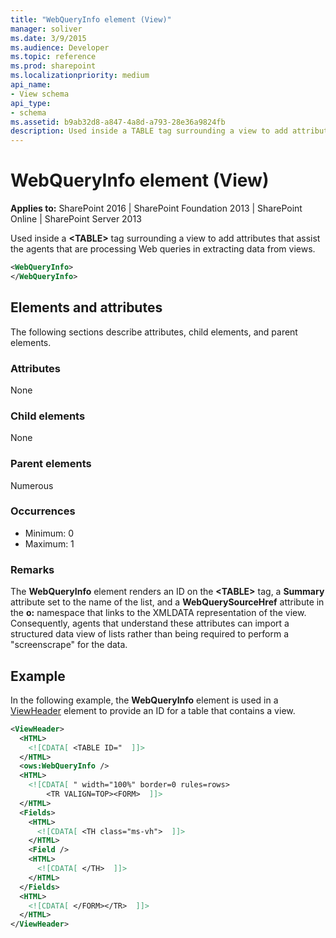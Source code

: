 ```yaml
---
title: "WebQueryInfo element (View)"
manager: soliver
ms.date: 3/9/2015
ms.audience: Developer
ms.topic: reference
ms.prod: sharepoint
ms.localizationpriority: medium
api_name:
- View schema
api_type:
- schema
ms.assetid: b9ab32d8-a847-4a8d-a793-28e36a9824fb
description: Used inside a TABLE tag surrounding a view to add attributes that assist the agents that are processing Web queries in extracting data from views.
---
```


# WebQueryInfo element (View)

**Applies to:** SharePoint 2016 | SharePoint Foundation 2013 | SharePoint Online | SharePoint Server 2013
  
Used inside a **\<TABLE\>** tag surrounding a view to add attributes that assist the agents that are processing Web queries in extracting data from views. 
  
```XML
<WebQueryInfo>
</WebQueryInfo>
```

## Elements and attributes

The following sections describe attributes, child elements, and parent elements.

### Attributes

None
   
### Child elements

None
   
### Parent elements

Numerous 
   
### Occurrences

- Minimum: 0
- Maximum: 1
   
### Remarks

The **WebQueryInfo** element renders an ID on the **\<TABLE\>** tag, a **Summary** attribute set to the name of the list, and a **WebQuerySourceHref** attribute in the **o:** namespace that links to the XMLDATA representation of the view. Consequently, agents that understand these attributes can import a structured data view of lists rather than being required to perform a "screenscrape" for the data. 
  
## Example

In the following example, the **WebQueryInfo** element is used in a [ViewHeader](viewheader-element-list.md) element to provide an ID for a table that contains a view. 
  
```XML
<ViewHeader>
  <HTML>
    <![CDATA[ <TABLE ID="  ]]>
  </HTML>
  <ows:WebQueryInfo />
  <HTML>
    <![CDATA[ " width="100%" border=0 rules=rows>
        <TR VALIGN=TOP><FORM>  ]]>
  </HTML>
  <Fields>
    <HTML>
      <![CDATA[ <TH class="ms-vh">  ]]>
    </HTML>
    <Field /> 
    <HTML>
      <![CDATA[ </TH>  ]]>
    </HTML>
  </Fields>
  <HTML>
    <![CDATA[ </FORM></TR>  ]]>
  </HTML>
</ViewHeader>
```

<br/>
